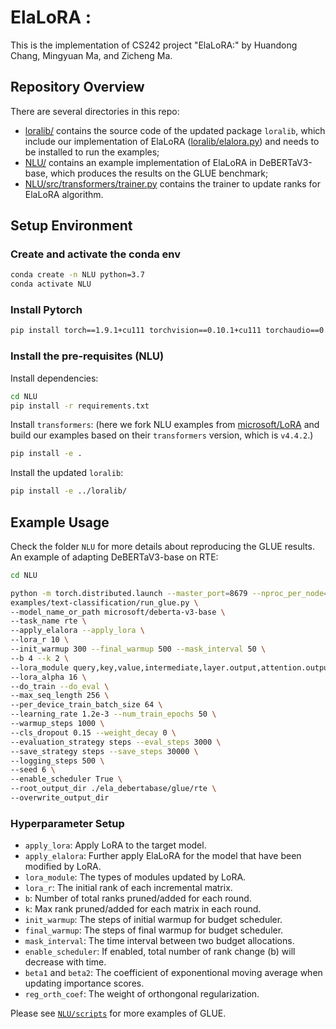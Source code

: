 # ElaLoRA : 
This is the implementation of CS242 project "ElaLoRA:" by Huandong Chang, Mingyuan Ma, and Zicheng Ma.

## Repository Overview

There are several directories in this repo:

* [loralib/](loralib) contains the source code of the updated package `loralib`, which include our implementation of ElaLoRA ([loralib/elalora.py](loralib/loralib/elalora.py)) and needs to be installed to run the examples;
* [NLU/](NLU) contains an example implementation of ElaLoRA in DeBERTaV3-base, which produces the results on the GLUE benchmark;
* [NLU/src/transformers/trainer.py](NLU/src/transformers/trainer.py) contains the trainer to update ranks for ElaLoRA algorithm.


## Setup Environment

### Create and activate the conda env
```bash
conda create -n NLU python=3.7
conda activate NLU 
```

### Install Pytorch
```bash
pip install torch==1.9.1+cu111 torchvision==0.10.1+cu111 torchaudio==0.9.1 -f https://download.pytorch.org/whl/torch_stable.html
```

### Install the pre-requisites (NLU)
Install dependencies: 
```bash
cd NLU
pip install -r requirements.txt
```

Install `transformers`: (here we fork NLU examples from [microsoft/LoRA](https://github.com/microsoft/LoRA/tree/main/examples/NLU) and build our examples based on their `transformers` version, which is `v4.4.2`.)
```bash
pip install -e . 
```

Install the updated `loralib`:
```bash
pip install -e ../loralib/
```

## Example Usage

Check the folder `NLU` for more details about reproducing the GLUE results. 
An example of adapting DeBERTaV3-base on RTE: 

```bash
cd NLU

python -m torch.distributed.launch --master_port=8679 --nproc_per_node=1 \
examples/text-classification/run_glue.py \
--model_name_or_path microsoft/deberta-v3-base \
--task_name rte \
--apply_elalora --apply_lora \
--lora_r 10 \
--init_warmup 300 --final_warmup 500 --mask_interval 50 \
--b 4 --k 2 \
--lora_module query,key,value,intermediate,layer.output,attention.output \
--lora_alpha 16 \
--do_train --do_eval \
--max_seq_length 256 \
--per_device_train_batch_size 64 \
--learning_rate 1.2e-3 --num_train_epochs 50 \
--warmup_steps 1000 \
--cls_dropout 0.15 --weight_decay 0 \
--evaluation_strategy steps --eval_steps 3000 \
--save_strategy steps --save_steps 30000 \
--logging_steps 500 \
--seed 6 \
--enable_scheduler True \
--root_output_dir ./ela_debertabase/glue/rte \
--overwrite_output_dir
```

### Hyperparameter Setup

+ `apply_lora`: Apply LoRA to the target model. 
+ `apply_elalora`: Further apply ElaLoRA for the model that have been modified by LoRA. 
+ `lora_module`: The types of modules updated by LoRA. 
+ `lora_r`: The initial rank of each incremental matrix. 
+ `b`: Number of total ranks pruned/added for each round.
+ `k`: Max rank pruned/added for each matrix in each round.
+ `init_warmup`: The steps of initial warmup for budget scheduler.
+ `final_warmup`: The steps of final warmup for budget scheduler. 
+ `mask_interval`: The time interval between two budget allocations.
+ `enable_scheduler`: If enabled, total number of rank change (b) will decrease with time. 
+ `beta1` and `beta2`: The coefficient of exponentional moving average when updating importance scores. 
+ `reg_orth_coef`: The weight of orthongonal regularization. 


Please see [`NLU/scripts`](NLU/scripts/) for more examples of GLUE. 


